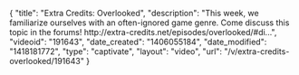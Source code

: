 {
    "title": "Extra Credits: Overlooked",
    "description": "This week, we familiarize ourselves with an often-ignored game genre. Come discuss this topic in the forums! http:\/\/extra-credits.net\/episodes\/overlooked\/#di...",
    "videoid": "191643",
    "date_created": "1406055184",
    "date_modified": "1418181772",
    "type": "captivate",
    "layout": "video",
    "url": "\/v\/extra-credits-overlooked\/191643"
}